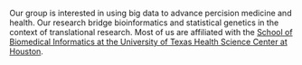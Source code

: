 Our group is interested in using big data to advance percision medicine and health. Our research bridge bioinformatics and statistical genetics in the context of translational research. Most of us are affiliated with the [School of Biomedical Informatics at the University of Texas Health Science Center at Houston](http://www.uth.edu/).
